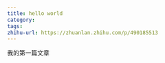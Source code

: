 ```yaml
---
title: hello world
category: 
tags: 
zhihu-url: https://zhuanlan.zhihu.com/p/490185513
---
```



我的第一篇文章



